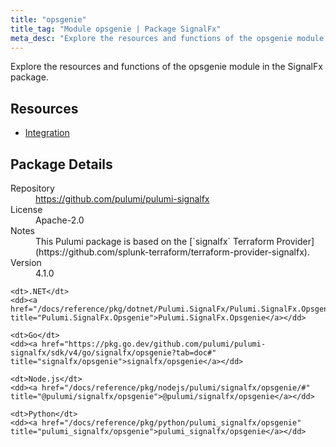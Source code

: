 ```yaml
---
title: "opsgenie"
title_tag: "Module opsgenie | Package SignalFx"
meta_desc: "Explore the resources and functions of the opsgenie module in the SignalFx package."
---
```


<!-- WARNING: this file was generated by Pulumi Docs Generator. -->
<!-- Do not edit by hand unless you're certain you know what you are doing! -->

Explore the resources and functions of the opsgenie module in the SignalFx package.

<h2 id="resources">Resources</h2>
<ul class="api">
    <li><a href="integration" title="Integration"><span class="symbol resource"></span>Integration</a></li>
</ul>

<h2 id="package-details">Package Details</h2>
<dl class="package-details">
	<dt>Repository</dt>
	<dd><a href="https://github.com/pulumi/pulumi-signalfx">https://github.com/pulumi/pulumi-signalfx</a></dd>
	<dt>License</dt>
	<dd>Apache-2.0</dd>
	<dt>Notes</dt>
	<dd>This Pulumi package is based on the [`signalfx` Terraform Provider](https://github.com/splunk-terraform/terraform-provider-signalfx).</dd>
	<dt>Version</dt>
	<dd>4.1.0</dd>
</dl>



<dl class="tabular">

    <dt>.NET</dt>
    <dd><a href="/docs/reference/pkg/dotnet/Pulumi.SignalFx/Pulumi.SignalFx.Opsgenie.html" title="Pulumi.SignalFx.Opsgenie">Pulumi.SignalFx.Opsgenie</a></dd>

    <dt>Go</dt>
    <dd><a href="https://pkg.go.dev/github.com/pulumi/pulumi-signalfx/sdk/v4/go/signalfx/opsgenie?tab=doc#" title="signalfx/opsgenie">signalfx/opsgenie</a></dd>

    <dt>Node.js</dt>
    <dd><a href="/docs/reference/pkg/nodejs/pulumi/signalfx/opsgenie/#" title="@pulumi/signalfx/opsgenie">@pulumi/signalfx/opsgenie</a></dd>

    <dt>Python</dt>
    <dd><a href="/docs/reference/pkg/python/pulumi_signalfx/opsgenie" title="pulumi_signalfx/opsgenie">pulumi_signalfx/opsgenie</a></dd>

</dl>

